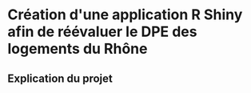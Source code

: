 # Création d'une application R Shiny afin de réévaluer le DPE des logements du Rhône

## Explication du projet
